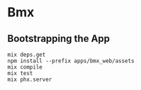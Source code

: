 # Bmx

## Bootstrapping the App

    mix deps.get
    npm install --prefix apps/bmx_web/assets
    mix compile
    mix test
    mix phx.server 

